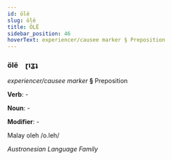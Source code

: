```yaml
---
id: ölë
slug: ölë
title: ÖLË
sidebar_position: 46
hoverText: experiencer/causee marker § Preposition
---
```


### ölë&emsp;<span kind="abugida">ɽıʓʇ</span>

*experiencer/causee marker* **§** Preposition

**Verb**: -

**Noun**: -

**Modifier**: -

Malay oleh /o.leh/

*Austronesian Language Family*